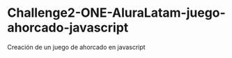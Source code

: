 # Challenge2-ONE-AluraLatam-juego-ahorcado-javascript
 Creación de un juego de ahorcado en javascript
